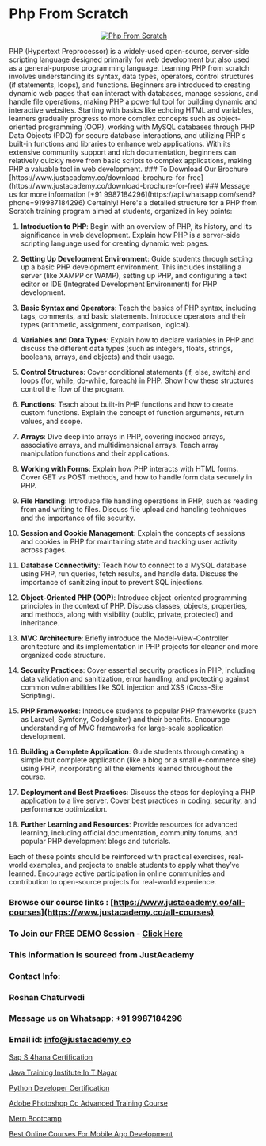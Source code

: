 # Php From Scratch

<p align="center">
  <a href="https://justacademy.co/course-detail/php-training">
    <img src="https://justacademy.co/storage2/course_image/1676637155_course_image.webp" alt="Php From Scratch">
  </a>
</p>
PHP (Hypertext Preprocessor) is a widely-used open-source, server-side scripting language designed primarily for web development but also used as a general-purpose programming language. Learning PHP from scratch involves understanding its syntax, data types, operators, control structures (if statements, loops), and functions. Beginners are introduced to creating dynamic web pages that can interact with databases, manage sessions, and handle file operations, making PHP a powerful tool for building dynamic and interactive websites. Starting with basics like echoing HTML and variables, learners gradually progress to more complex concepts such as object-oriented programming (OOP), working with MySQL databases through PHP Data Objects (PDO) for secure database interactions, and utilizing PHP's built-in functions and libraries to enhance web applications. With its extensive community support and rich documentation, beginners can relatively quickly move from basic scripts to complex applications, making PHP a valuable tool in web development.
### To Download Our Brochure [https://www.justacademy.co/download-brochure-for-free](https://www.justacademy.co/download-brochure-for-free)
### Message us for more information [+91 9987184296](https://api.whatsapp.com/send?phone=919987184296)
Certainly! Here's a detailed structure for a PHP from Scratch training program aimed at students, organized in key points:

1) **Introduction to PHP**: Begin with an overview of PHP, its history, and its significance in web development. Explain how PHP is a server-side scripting language used for creating dynamic web pages.

2) **Setting Up Development Environment**: Guide students through setting up a basic PHP development environment. This includes installing a server (like XAMPP or WAMP), setting up PHP, and configuring a text editor or IDE (Integrated Development Environment) for PHP development.

3) **Basic Syntax and Operators**: Teach the basics of PHP syntax, including tags, comments, and basic statements. Introduce operators and their types (arithmetic, assignment, comparison, logical).

4) **Variables and Data Types**: Explain how to declare variables in PHP and discuss the different data types (such as integers, floats, strings, booleans, arrays, and objects) and their usage.

5) **Control Structures**: Cover conditional statements (if, else, switch) and loops (for, while, do-while, foreach) in PHP. Show how these structures control the flow of the program.

6) **Functions**: Teach about built-in PHP functions and how to create custom functions. Explain the concept of function arguments, return values, and scope.

7) **Arrays**: Dive deep into arrays in PHP, covering indexed arrays, associative arrays, and multidimensional arrays. Teach array manipulation functions and their applications.

8) **Working with Forms**: Explain how PHP interacts with HTML forms. Cover GET vs POST methods, and how to handle form data securely in PHP.

9) **File Handling**: Introduce file handling operations in PHP, such as reading from and writing to files. Discuss file upload and handling techniques and the importance of file security.

10) **Session and Cookie Management**: Explain the concepts of sessions and cookies in PHP for maintaining state and tracking user activity across pages.

11) **Database Connectivity**: Teach how to connect to a MySQL database using PHP, run queries, fetch results, and handle data. Discuss the importance of sanitizing input to prevent SQL injections.

12) **Object-Oriented PHP (OOP)**: Introduce object-oriented programming principles in the context of PHP. Discuss classes, objects, properties, and methods, along with visibility (public, private, protected) and inheritance.

13) **MVC Architecture**: Briefly introduce the Model-View-Controller architecture and its implementation in PHP projects for cleaner and more organized code structure.

14) **Security Practices**: Cover essential security practices in PHP, including data validation and sanitization, error handling, and protecting against common vulnerabilities like SQL injection and XSS (Cross-Site Scripting).

15) **PHP Frameworks**: Introduce students to popular PHP frameworks (such as Laravel, Symfony, CodeIgniter) and their benefits. Encourage understanding of MVC frameworks for large-scale application development.

16) **Building a Complete Application**: Guide students through creating a simple but complete application (like a blog or a small e-commerce site) using PHP, incorporating all the elements learned throughout the course.

17) **Deployment and Best Practices**: Discuss the steps for deploying a PHP application to a live server. Cover best practices in coding, security, and performance optimization.

18) **Further Learning and Resources**: Provide resources for advanced learning, including official documentation, community forums, and popular PHP development blogs and tutorials.

Each of these points should be reinforced with practical exercises, real-world examples, and projects to enable students to apply what they’ve learned. Encourage active participation in online communities and contribution to open-source projects for real-world experience.

### Browse our course links : [https://www.justacademy.co/all-courses](https://www.justacademy.co/all-courses) 
### To Join our FREE DEMO Session - [Click Here](https://www.justacademy.co/register-for-course-demo)


### This information is sourced from JustAcademy
### Contact Info:
### Roshan Chaturvedi
### Message us on Whatsapp: [+91 9987184296](https://api.whatsapp.com/send?phone=919987184296)
### Email id: [info@justacademy.co](mailto:info@justacademy.co)
                
[Sap S 4hana Certification](https://www.linkedin.com/pulse/sap-4hana-certification-justacademy-ahmedabad-qxabc/)

[Java Training Institute In T Nagar](https://www.linkedin.com/pulse/java-training-institute-nagar-justacademy-delhi-6lthe?trackingId=SrWmTWOCJJPg9BoDcA0Pjw%3D%3D&lipi=urn%3Ali%3Apage%3Ad_flagship3_company_admin%3B3uDtMYf2QJOigjAh01Sv1g%3D%3D)

[Python Developer Certification](https://medium.com/@kamblerajas684/python-developer-certification-b0c344aacbbd)

[Adobe Photoshop Cc Advanced Training Course](https://medium.com/@kumarishimmi99/adobe-photoshop-cc-advanced-training-course-7743130b0326)

[Mern Bootcamp](https://justacademyin.github.io/justacademy/mern-bootcamp)

[Best Online Courses For Mobile App Development](https://justacademyin.github.io/Articles/Best-Online-Courses-For-Mobile-App-Development)


